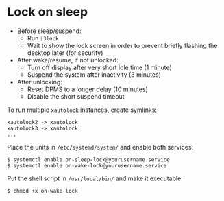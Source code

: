 # Lock on sleep
* Before sleep/suspend:
  * Run `i3lock`
  * Wait to show the lock screen in order to prevent briefly flashing the desktop later (for security)
* After wake/resume, if not unlocked:
  * Turn off display after very short idle time (1 minute)
  * Suspend the system after inactivity (3 minutes)
* After unlocking:
  * Reset DPMS to a longer delay (10 minutes)
  * Disable the short suspend timeout

To run multiple `xautolock` instances, create symlinks:
```
xautolock2 -> xautolock
xautolock3 -> xautolock
...
```
Place the units in `/etc/systemd/system/` and enable both services:
```
$ systemctl enable on-sleep-lock@yourusername.service
$ systemctl enable on-wake-lock@yourusername.service
```
Put the shell script in `/usr/local/bin/` and make it executable:
```
$ chmod +x on-wake-lock
```
